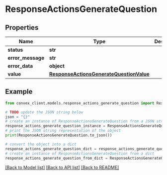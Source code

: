 # ResponseActionsGenerateQuestion


## Properties

Name | Type | Description | Notes
------------ | ------------- | ------------- | -------------
**status** | **str** |  | 
**error_message** | **str** |  | [optional] 
**error_data** | **object** |  | [optional] 
**value** | [**ResponseActionsGenerateQuestionValue**](ResponseActionsGenerateQuestionValue.md) |  | [optional] 

## Example

```python
from convex_client.models.response_actions_generate_question import ResponseActionsGenerateQuestion

# TODO update the JSON string below
json = "{}"
# create an instance of ResponseActionsGenerateQuestion from a JSON string
response_actions_generate_question_instance = ResponseActionsGenerateQuestion.from_json(json)
# print the JSON string representation of the object
print(ResponseActionsGenerateQuestion.to_json())

# convert the object into a dict
response_actions_generate_question_dict = response_actions_generate_question_instance.to_dict()
# create an instance of ResponseActionsGenerateQuestion from a dict
response_actions_generate_question_from_dict = ResponseActionsGenerateQuestion.from_dict(response_actions_generate_question_dict)
```
[[Back to Model list]](../README.md#documentation-for-models) [[Back to API list]](../README.md#documentation-for-api-endpoints) [[Back to README]](../README.md)


